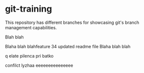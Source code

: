 # git-training
This repository has different branches for showcasing git's branch management capabilities.

Blah blah

Blaha blah blahfeature 34 updated readme file
Blaha blah blah

q elate pilenca pri batko

confilct
lyzhaa eeeeeeeeeeeeeee
